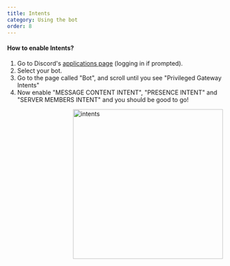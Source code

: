 ```yaml
---
title: Intents
category: Using the bot
order: 8
---
```


#### How to enable Intents?
1. Go to Discord's [applications page](https://discord.com/developers/applications/me) (logging in if prompted).
2. Select your bot.
3. Go to the page called "Bot", and scroll until you see "Privileged Gateway Intents"
4. Now enable "MESSAGE CONTENT INTENT", "PRESENCE INTENT" and "SERVER MEMBERS INTENT" and you should be good to go!


<img class="doc-img" src="{{ site.baseurl }}/images/intents.png" alt="intents" style="width: 350px; float: right;"/>








